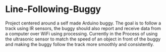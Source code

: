 # Line-Following-Buggy
Project centered around a self made Arduino buggy. The goal is to follow a track using IR sensors, the buggy should also report and receive data from a computer over WiFi  using processing.
Currently in the Process of using the ultrasonic sensor to match the speed of an object in front of the buggy and making the buggy follow the track more smoothly and consistently.
